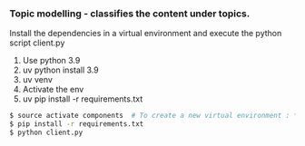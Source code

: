 ### Topic modelling - classifies the content under topics.
Install the dependencies in a virtual environment and execute the python script client.py

1. Use python 3.9
2. uv python install 3.9
3. uv venv
4. Activate the env 
5. uv pip install -r requirements.txt

```bash 
$ source activate components  # To create a new virtual environment : *conda create -n <env_name>*
$ pip install -r requirements.txt
$ python client.py
```
